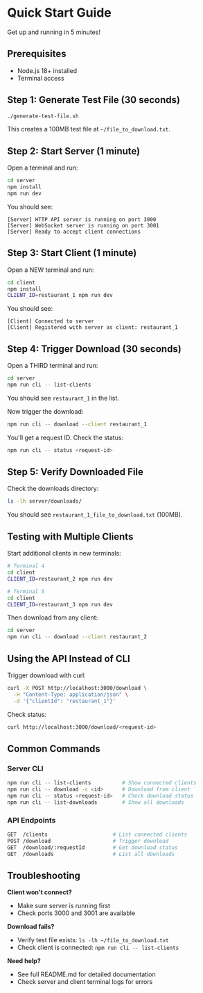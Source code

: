 # Quick Start Guide

Get up and running in 5 minutes!

## Prerequisites

- Node.js 18+ installed
- Terminal access

## Step 1: Generate Test File (30 seconds)

```bash
./generate-test-file.sh
```

This creates a 100MB test file at `~/file_to_download.txt`.

## Step 2: Start Server (1 minute)

Open a terminal and run:

```bash
cd server
npm install
npm run dev
```

You should see:
```
[Server] HTTP API server is running on port 3000
[Server] WebSocket server is running on port 3001
[Server] Ready to accept client connections
```

## Step 3: Start Client (1 minute)

Open a NEW terminal and run:

```bash
cd client
npm install
CLIENT_ID=restaurant_1 npm run dev
```

You should see:
```
[Client] Connected to server
[Client] Registered with server as client: restaurant_1
```

## Step 4: Trigger Download (30 seconds)

Open a THIRD terminal and run:

```bash
cd server
npm run cli -- list-clients
```

You should see `restaurant_1` in the list.

Now trigger the download:

```bash
npm run cli -- download --client restaurant_1
```

You'll get a request ID. Check the status:

```bash
npm run cli -- status <request-id>
```

## Step 5: Verify Downloaded File

Check the downloads directory:

```bash
ls -lh server/downloads/
```

You should see `restaurant_1_file_to_download.txt` (100MB).

## Testing with Multiple Clients

Start additional clients in new terminals:

```bash
# Terminal 4
cd client
CLIENT_ID=restaurant_2 npm run dev

# Terminal 5
cd client
CLIENT_ID=restaurant_3 npm run dev
```

Then download from any client:

```bash
cd server
npm run cli -- download --client restaurant_2
```

## Using the API Instead of CLI

Trigger download with curl:

```bash
curl -X POST http://localhost:3000/download \
  -H "Content-Type: application/json" \
  -d '{"clientId": "restaurant_1"}'
```

Check status:

```bash
curl http://localhost:3000/download/<request-id>
```

## Common Commands

### Server CLI
```bash
npm run cli -- list-clients          # Show connected clients
npm run cli -- download -c <id>      # Download from client
npm run cli -- status <request-id>   # Check download status
npm run cli -- list-downloads        # Show all downloads
```

### API Endpoints
```bash
GET  /clients                     # List connected clients
POST /download                    # Trigger download
GET  /download/:requestId         # Get download status
GET  /downloads                   # List all downloads
```

## Troubleshooting

**Client won't connect?**
- Make sure server is running first
- Check ports 3000 and 3001 are available

**Download fails?**
- Verify test file exists: `ls -lh ~/file_to_download.txt`
- Check client is connected: `npm run cli -- list-clients`

**Need help?**
- See full README.md for detailed documentation
- Check server and client terminal logs for errors
